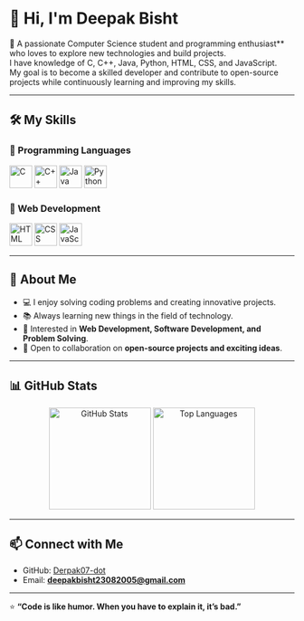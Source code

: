 
# 👋 Hi, I'm Deepak Bisht  

🚀 A passionate  Computer Science student and  programming enthusiast** who loves to explore new technologies and build projects.  
I have knowledge of C, C++, Java, Python, HTML, CSS, and JavaScript.  
My goal is to become a skilled developer and contribute to open-source projects while continuously learning and improving my skills.  

---

## 🛠️ My Skills  

### 🔹 Programming Languages  
<p>
  <img src="https://img.icons8.com/color/48/000000/c-programming.png" alt="C" width="40"/>
  <img src="https://img.icons8.com/color/48/000000/c-plus-plus-logo.png" alt="C++" width="40"/>
  <img src="https://img.icons8.com/color/48/000000/java-coffee-cup-logo.png" alt="Java" width="40"/>
  <img src="https://img.icons8.com/color/48/000000/python.png" alt="Python" width="40"/>
</p>

### 🔹 Web Development  
<p>
  <img src="https://img.icons8.com/color/48/000000/html-5.png" alt="HTML" width="40"/>
  <img src="https://img.icons8.com/color/48/000000/css3.png" alt="CSS" width="40"/>
  <img src="https://img.icons8.com/color/48/000000/javascript.png" alt="JavaScript" width="40"/>
</p>

---

## 🌟 About Me  
- 💻 I enjoy solving coding problems and creating innovative projects.  
- 📚 Always learning new things in the field of technology.  
- 🎯 Interested in **Web Development, Software Development, and Problem Solving**.  
- 🤝 Open to collaboration on **open-source projects and exciting ideas**.  

---

## 📊 GitHub Stats  
<p align="center">
  <img src="https://github-readme-stats.vercel.app/api?username=Derpak07-dot&show_icons=true&theme=tokyonight" alt="GitHub Stats" height="180"/>
  <img src="https://github-readme-stats.vercel.app/api/top-langs/?username=Derpak07-dot&layout=compact&theme=tokyonight" alt="Top Languages" height="180"/>
</p>

---

## 📫 Connect with Me  
- GitHub: [Derpak07-dot](https://github.com/Derpak07-dot)  
- Email: **deepakbisht23082005@gmail.com**  

---

⭐ **“Code is like humor. When you have to explain it, it’s bad.”**
